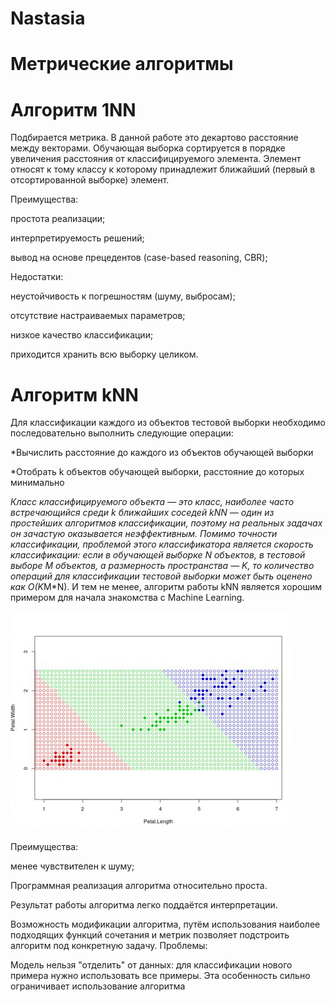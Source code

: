 # Nastasia
# Метрические алгоритмы
# Алгоритм 1NN
Подбирается метрика. В данной работе это декартово расстояние между векторами.
Обучающая выборка сортируется в порядке увеличения расстояния от классифицируемого элемента.
Элемент относят к тому классу к которому принадлежит ближайший (первый в отсортированной выборке) элемент.

Преимущества:

простота реализации;

интерпретируемость решений;

вывод на основе прецедентов (case-based reasoning, CBR);

Недостатки:

неустойчивость к погрешностям (шуму, выбросам);

отсутствие настраиваемых параметров;

низкое качество классификации;

приходится хранить всю выборку целиком.

# Алгоритм kNN
Для классификации каждого из объектов тестовой выборки необходимо последовательно выполнить следующие операции:

*Вычислить расстояние до каждого из объектов обучающей выборки

*Отобрать k объектов обучающей выборки, расстояние до которых минимально

*Класс классифицируемого объекта — это класс, наиболее часто встречающийся среди k ближайших соседей
kNN — один из простейших алгоритмов классификации, поэтому на реальных задачах он зачастую оказывается неэффективным. Помимо точности классификации, проблемой этого классификатора является скорость классификации: если в обучающей выборке N объектов, в тестовой выборе M объектов, а размерность пространства — K, то количество операций для классификации тестовой выборки может быть оценено как O(K*M*N). И тем не менее, алгоритм работы kNN является хорошим примером для начала знакомства с Machine Learning.


<p><img src= "photofacefun_com_1539847206.jpg">

Преимущества:

менее чувствителен к шуму;

Программная реализация алгоритма относительно проста.

Результат работы алгоритма легко поддаётся интерпретации. 

Возможность модификации алгоритма, путём использования наиболее подходящих функций сочетания и метрик позволяет подстроить алгоритм под конкретную задачу.
Проблемы:

Модель нельзя "отделить" от данных: для классификации нового примера нужно использовать все примеры. Эта особенность сильно ограничивает использование алгоритма
